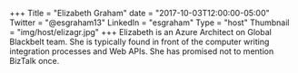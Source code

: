 +++
Title = "Elizabeth Graham"
date = "2017-10-03T12:00:00-05:00"
Twitter = "@esgraham13"
LinkedIn = "esgraham"
Type = "host"
Thumbnail = "img/host/elizagr.jpg"
+++
Elizabeth is an Azure Architect on Global Blackbelt team.  She is typically found in front of the computer writing integration processes and Web APIs.  She has promised not to mention BizTalk once.
